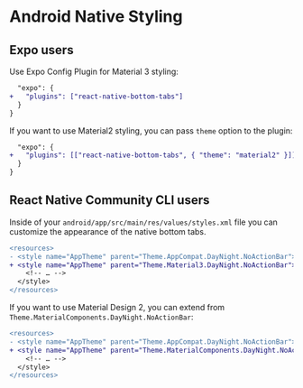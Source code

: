 # Android Native Styling

## Expo users

Use Expo Config Plugin for Material 3 styling:

```diff
  "expo": {
+   "plugins": ["react-native-bottom-tabs"]
  }
}
```

If you want to use Material2 styling, you can pass `theme` option to the plugin:


```diff
  "expo": {
+   "plugins": [["react-native-bottom-tabs", { "theme": "material2" }]]
  }
}
```

## React Native Community CLI users

Inside of your `android/app/src/main/res/values/styles.xml` file you can customize the appearance of the native bottom tabs.


```diff
<resources>
- <style name="AppTheme" parent="Theme.AppCompat.DayNight.NoActionBar">
+ <style name="AppTheme" parent="Theme.Material3.DayNight.NoActionBar">
    <!-- … -->
  </style>
</resources>
```

If you want to use Material Design 2, you can extend from `Theme.MaterialComponents.DayNight.NoActionBar`:

```diff
<resources>
- <style name="AppTheme" parent="Theme.AppCompat.DayNight.NoActionBar">
+ <style name="AppTheme" parent="Theme.MaterialComponents.DayNight.NoActionBar">
    <!-- … -->
  </style>
</resources>
```

